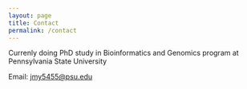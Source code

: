 ```yaml
---
layout: page
title: Contact
permalink: /contact
---
```


Currenly doing PhD study in Bioinformatics and Genomics program at Pennsylvania State University

Email: jmy5455@psu.edu